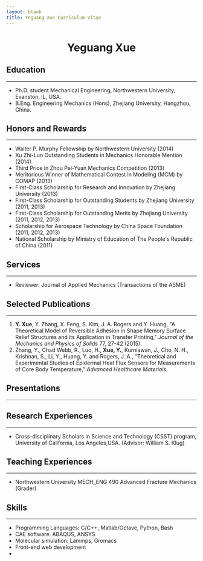 ```yaml
---
layout: blank
title: Yeguang Xue Curriculum Vitae
---
```


<h1 style="text-align: center">Yeguang Xue</h1>


## Education

----

* Ph.D. student Mechanical Engineering, Northwestern University, Evanston, IL, USA.
* B.Eng. Engineering Mechanics (Hons), Zhejiang University, Hangzhou, China.


## Honors and Rewards

----

* Walter P. Murphy Fellowship by Northwestern University (2014)
* Xu Zhi-Lun Outstanding Students in Mechanics Honorable Mention (2014)
* Third Price in Zhou Pei-Yuan Mechanics Competition (2013)
* Meritorious Winner of Mathematical Contest in Modeling (MCM) by COMAP (2013)
* First-Class Scholarship for Research and Innovation by Zhejiang University (2013)
* First-Class Scholarship for Outstanding Students by Zhejiang University (2011, 2013)
* First-Class Scholarship for Outstanding Merits by Zhejiang University (2011, 2012, 2013)
* Scholarship for Aerospace Technology by China Space Foundation (2011, 2012, 2013)
* National Scholarship by Ministry of Education of The People's Republic of China (2011)

## Services

----

* Reviewer: Journal of Applied Mechanics (Transactions of the ASME)


## Selected Publications

----

1. **Y. Xue**, Y. Zhang, X. Feng, S. Kim, J. A. Rogers and Y. Huang, "A Theoretical Model of Reversible Adhesion in Shape Memory Surface Relief Structures and its Application in Transfer Printing," *Journal of the Mechanics and Physics of Solids* 77, 27-42 (2015).
2. Zhang, Y., Chad Webb, R., Luo, H., **Xue, Y.**, Kurniawan, J., Cho, N. H., Krishnan, S., Li, Y., Huang, Y. and Rogers, J. A., "Theoretical and Experimental Studies of Epidermal Heat Flux Sensors for Measurements of Core Body Temperature," *Advanced Healthcare Materials*.


## Presentations

----



## Research Experiences
----

* Cross-disciplinary Scholars in Science and Technology (CSST) program, University of California, Los Angeles,USA. (Advisor: William S. Klug)


## Teaching Experiences

----

* Northwestern University MECH_ENG 490 Advanced Fracture Mechanics (Grader)


## Skills

----

* Programming Languages: C/C++, Matlab/Octave, Python, Bash
* CAE software: ABAQUS, ANSYS
* Molecular simulation: Lammps, Gromacs
* Front-end web development
*
